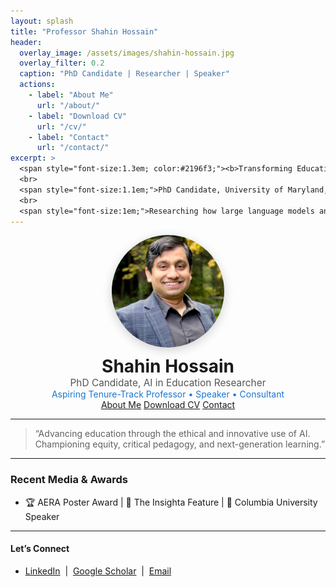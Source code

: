 ```yaml
---
layout: splash
title: "Professor Shahin Hossain"
header:
  overlay_image: /assets/images/shahin-hossain.jpg
  overlay_filter: 0.2
  caption: "PhD Candidate | Researcher | Speaker"
  actions:
    - label: "About Me"
      url: "/about/"
    - label: "Download CV"
      url: "/cv/"
    - label: "Contact"
      url: "/contact/"
excerpt: >
  <span style="font-size:1.3em; color:#2196f3;"><b>Transforming Education Through AI & Critical Theory</b></span>
  <br>
  <span style="font-size:1.1em;">PhD Candidate, University of Maryland, Baltimore County</span>
  <br>
  <span style="font-size:1em;">Researching how large language models and AI are changing the future of writing, learning, and equity in higher education.</span>
---
```


<div align="center">
  <img src="/assets/images/shahin-hossain.jpg" alt="Shahin Hossain" width="180" style="border-radius:50%; box-shadow:0 4px 16px rgba(0,0,0,0.18); margin-bottom:10px;">
  <br>
  <span style="font-size:2em; font-weight:700;">Shahin Hossain</span>
  <br>
  <span style="font-size:1.1em; color:#555;">PhD Candidate, AI in Education Researcher</span>
  <br>
  <span style="font-size:1em; color:#1976d2;">Aspiring Tenure-Track Professor • Speaker • Consultant</span>
  <br>
  <a href="/about/" class="btn btn--primary">About Me</a>
  <a href="/cv/" class="btn">Download CV</a>
  <a href="/contact/" class="btn">Contact</a>
</div>

---

> “Advancing education through the ethical and innovative use of AI. Championing equity, critical pedagogy, and next-generation learning.”

---

### **Recent Media & Awards**
- 🏆 AERA Poster Award | 📰 The Insighta Feature | 🎤 Columbia University Speaker

---

#### **Let’s Connect**
- [LinkedIn](https://https://www.linkedin.com/in/shahin-hossain-82a02599/) &nbsp;|&nbsp; [Google Scholar](#) &nbsp;|&nbsp; [Email](mailto:contact@shahinhossain.com)
